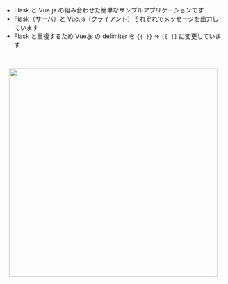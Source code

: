 - Flask と Vue.js の組み合わせた簡単なサンプルアプリケーションです
- Flask（サーバ）と Vue.js（クライアント）それぞれでメッセージを出力しています
- Flask と重複するため Vue.js の delimiter を `{{ }}` => `[[ ]]` に変更しています

<br />

<p align="center">
    <img src="https://i.gyazo.com/c32e1e29ea726d78bbfbeb72a26ea3bd.png" width="480">
</p>
